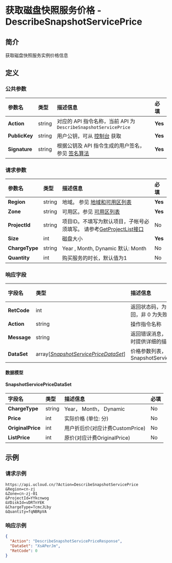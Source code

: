 # 获取磁盘快照服务价格 - DescribeSnapshotServicePrice

## 简介

获取磁盘快照服务实例价格信息









## 定义

### 公共参数

| 参数名 | 类型 | 描述信息 | 必填 |
|:---|:---|:---|:---|
| **Action**     | string  | 对应的 API 指令名称，当前 API 为 `DescribeSnapshotServicePrice`                        | **Yes** |
| **PublicKey**  | string  | 用户公钥，可从 [控制台](https://console.ucloud.cn/uapi/apikey) 获取                                             | **Yes** |
| **Signature**  | string  | 根据公钥及 API 指令生成的用户签名，参见 [签名算法](api/summary/signature.md)  | **Yes** |

### 请求参数

| 参数名 | 类型 | 描述信息 | 必填 |
|:---|:---|:---|:---|
| **Region** | string | 地域。 参见 [地域和可用区列表](https://docs.ucloud.cn/api/summary/regionlist) |**Yes**|
| **Zone** | string | 可用区。参见 [可用区列表](https://docs.ucloud.cn/api/summary/regionlist) |**Yes**|
| **ProjectId** | string | 项目ID。不填写为默认项目，子帐号必须填写。 请参考[GetProjectList接口](https://docs.ucloud.cn/api/summary/get_project_list) |No|
| **Size** | int | 磁盘大小 |**Yes**|
| **ChargeType** | string | Year , Month, Dynamic 默认: Month |No|
| **Quantity** | int | 购买服务的时长，默认值为1 |No|

### 响应字段

| 字段名 | 类型 | 描述信息 | 必填 |
|:---|:---|:---|:---|
| **RetCode** | int | 返回状态码，为 0 则为成功返回，非 0 为失败 |**Yes**|
| **Action** | string | 操作指令名称 |**Yes**|
| **Message** | string | 返回错误消息，当 `RetCode` 非 0 时提供详细的描述信息 |No|
| **DataSet** | array[[*SnapshotServicePriceDataSet*](#SnapshotServicePriceDataSet)] | 价格参数列表，具体说明见SnapshotServicePriceDataSet |No|

#### 数据模型


#### SnapshotServicePriceDataSet

| 字段名 | 类型 | 描述信息 | 必填 |
|:---|:---|:---|:---|
| **ChargeType** | string | Year， Month， Dynamic |No|
| **Price** | int | 实际价格 (单位: 分) |No|
| **OriginalPrice** | int | 用户折后价(对应计费CustomPrice) |No|
| **ListPrice** | int | 原价(对应计费OriginalPrice) |No|

## 示例

### 请求示例
    
```
https://api.ucloud.cn/?Action=DescribeSnapshotServicePrice
&Region=cn-zj
&Zone=cn-zj-01
&ProjectId=YYkcnwog
&VDiskId=vDRTnYEK
&ChargeType=TcmcJLby
&Quantity=fqNBRpVA
```

### 响应示例
    
```json
{
  "Action": "DescribeSnapshotServicePriceResponse",
  "DataSet": "XsAPerJm",
  "RetCode": 0
}
```





